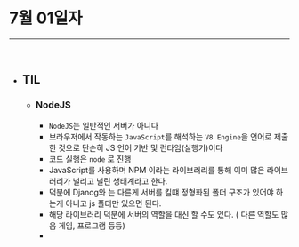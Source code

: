 # 7월 01일자 

***

<br>

* ## TIL 
  * ### NodeJS
    * `NodeJS`는 일반적인 서버가 아니다
    * 브라우저에서 작동하는 `JavaScript`를 해석하는 `V8 Engine`을 언어로 제출한 것으로 단순히 JS 언어 기반 및 런타임(실행기)이다 
    * 코드 실행은 `node` 로 진행
    * JavaScript를 사용하며 NPM 이라는 라이브러리를 통해 이미 많은 라이브러리가 널리고 널린 생태계라고 한다. 
    * 덕분에 Djanog와 는 다른게 서버를 킬떄 정형화된 폴더 구조가 있어야 하는게 아니고 js 폴더만 있으면 된다. 
    * 해당 라이브러리 덕분에 서버의 역할을 대신 할 수도 있다. ( 다른 역할도 많음 게임, 프로그램 등등)
    * 
